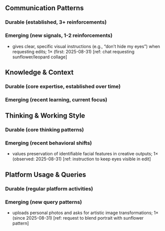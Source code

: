 ## Communication Patterns
### Durable (established, 3+ reinforcements)

### Emerging (new signals, 1-2 reinforcements)
- gives clear, specific visual instructions (e.g., “don’t hide my eyes”) when requesting edits; 1× (first: 2025-08-31) [ref: chat requesting sunflower/leopard collage]

## Knowledge & Context
### Durable (core expertise, established over time)

### Emerging (recent learning, current focus)

## Thinking & Working Style
### Durable (core thinking patterns)

### Emerging (recent behavioral shifts)
- values preservation of identifiable facial features in creative outputs; 1× (observed: 2025-08-31) [ref: instruction to keep eyes visible in edit]

## Platform Usage & Queries
### Durable (regular platform activities)

### Emerging (new query patterns)
- uploads personal photos and asks for artistic image transformations; 1× (since 2025-08-31) [ref: request to blend portrait with sunflower pattern]